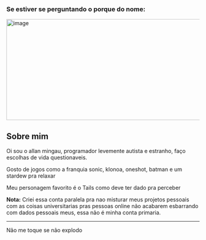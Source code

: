 ### Se estiver se perguntando o porque do nome:
<img width="813" height="264" alt="image" src="https://github.com/user-attachments/assets/5a410ce0-1295-4518-a722-d096f50763dd" />

## Sobre mim
Oi sou o allan mingau, programador levemente autista e estranho, faço escolhas de vida questionaveis.

Gosto de jogos como a franquia sonic, klonoa, oneshot, batman e um stardew pra relaxar

Meu personagem favorito é o Tails como deve ter dado pra perceber

**Nota:** Criei essa conta paralela pra nao misturar meus projetos pessoais com as coisas universitarias pras pessoas online não acabarem esbarrando com dados pessoais meus, essa não é minha conta primaria.

---
Não me toque se não explodo
